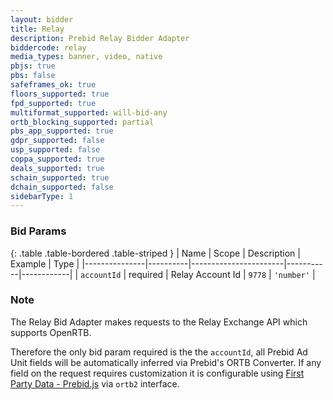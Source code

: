 ```yaml
---
layout: bidder
title: Relay
description: Prebid Relay Bidder Adapter
biddercode: relay
media_types: banner, video, native
pbjs: true
pbs: false
safeframes_ok: true
floors_supported: true
fpd_supported: true
multiformat_supported: will-bid-any
ortb_blocking_supported: partial
pbs_app_supported: true
gdpr_supported: false
usp_supported: false
coppa_supported: true
deals_supported: true
schain_supported: true
dchain_supported: false
sidebarType: 1
---
```


### Bid Params

{: .table .table-bordered .table-striped }
| Name          | Scope    | Description           | Example   | Type       |
|---------------|----------|-----------------------|-----------|------------|
| `accountId`   | required | Relay Account Id      | `9778`    | `'number'` |

### Note

The Relay Bid Adapter makes requests to the Relay Exchange API which supports OpenRTB.

Therefore the only bid param required is the the `accountId`, all Prebid Ad Unit fields will be automatically inferred via Prebid's ORTB Converter. If any field on the request requires customization it is configurable using [First Party Data - Prebid.js](https://docs.prebid.org/features/firstPartyData.html#supplying-adunit-specific-data) via `ortb2` interface.
